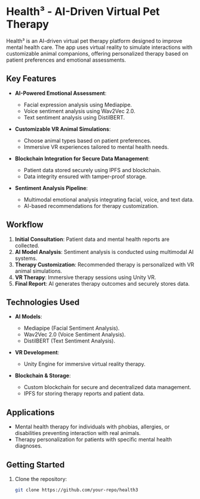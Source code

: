 # Health³ - AI-Driven Virtual Pet Therapy

Health³ is an AI-driven virtual pet therapy platform designed to improve mental health care. The app uses virtual reality to simulate interactions with customizable animal companions, offering personalized therapy based on patient preferences and emotional assessments.

## Key Features

- **AI-Powered Emotional Assessment**:
  - Facial expression analysis using Mediapipe.
  - Voice sentiment analysis using Wav2Vec 2.0.
  - Text sentiment analysis using DistilBERT.

- **Customizable VR Animal Simulations**:
  - Choose animal types based on patient preferences.
  - Immersive VR experiences tailored to mental health needs.

- **Blockchain Integration for Secure Data Management**:
  - Patient data stored securely using IPFS and blockchain.
  - Data integrity ensured with tamper-proof storage.

- **Sentiment Analysis Pipeline**:
  - Multimodal emotional analysis integrating facial, voice, and text data.
  - AI-based recommendations for therapy customization.

## Workflow

1. **Initial Consultation**: Patient data and mental health reports are collected.
2. **AI Model Analysis**: Sentiment analysis is conducted using multimodal AI systems.
3. **Therapy Customization**: Recommended therapy is personalized with VR animal simulations.
4. **VR Therapy**: Immersive therapy sessions using Unity VR.
5. **Final Report**: AI generates therapy outcomes and securely stores data.

## Technologies Used

- **AI Models**:
  - Mediapipe (Facial Sentiment Analysis).
  - Wav2Vec 2.0 (Voice Sentiment Analysis).
  - DistilBERT (Text Sentiment Analysis).

- **VR Development**:
  - Unity Engine for immersive virtual reality therapy.

- **Blockchain & Storage**:
  - Custom blockchain for secure and decentralized data management.
  - IPFS for storing therapy reports and patient data.

## Applications

- Mental health therapy for individuals with phobias, allergies, or disabilities preventing interaction with real animals.
- Therapy personalization for patients with specific mental health diagnoses.

## Getting Started

1. Clone the repository:
   ```bash
   git clone https://github.com/your-repo/health3
